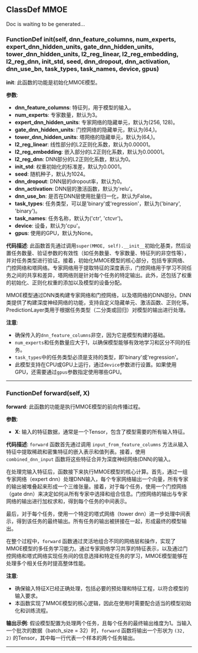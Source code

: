 ## ClassDef MMOE
Doc is waiting to be generated...
### FunctionDef __init__(self, dnn_feature_columns, num_experts, expert_dnn_hidden_units, gate_dnn_hidden_units, tower_dnn_hidden_units, l2_reg_linear, l2_reg_embedding, l2_reg_dnn, init_std, seed, dnn_dropout, dnn_activation, dnn_use_bn, task_types, task_names, device, gpus)
**__init__**: 此函数的功能是初始化MMOE模型。

**参数**:
- **dnn_feature_columns**: 特征列，用于模型的输入。
- **num_experts**: 专家数量，默认为3。
- **expert_dnn_hidden_units**: 专家网络的隐藏单元，默认为(256, 128)。
- **gate_dnn_hidden_units**: 门控网络的隐藏单元，默认为(64,)。
- **tower_dnn_hidden_units**: 塔网络的隐藏单元，默认为(64,)。
- **l2_reg_linear**: 线性部分的L2正则化系数，默认为0.00001。
- **l2_reg_embedding**: 嵌入部分的L2正则化系数，默认为0.00001。
- **l2_reg_dnn**: DNN部分的L2正则化系数，默认为0。
- **init_std**: 权重初始化的标准差，默认为0.0001。
- **seed**: 随机种子，默认为1024。
- **dnn_dropout**: DNN层的dropout率，默认为0。
- **dnn_activation**: DNN层的激活函数，默认为'relu'。
- **dnn_use_bn**: 是否在DNN层使用批量归一化，默认为False。
- **task_types**: 任务类型，可以是'binary'或'regression'，默认为('binary', 'binary')。
- **task_names**: 任务名称，默认为('ctr', 'ctcvr')。
- **device**: 设备，默认为'cpu'。
- **gpus**: 使用的GPU，默认为None。

**代码描述**:
此函数首先通过调用`super(MMOE, self).__init__`初始化基类，然后设置任务数量、验证参数的有效性（如任务数量、专家数量、特征列的非空性等），并对任务类型进行验证。接着，初始化MMOE模型的核心部分，包括专家网络、门控网络和塔网络。专家网络用于提取特征的深度表示，门控网络用于学习不同任务之间的共享和差异，塔网络则是针对每个任务的特定输出。此外，还包括了权重的初始化、正则化权重的添加以及模型的设备分配。

MMOE模型通过DNN类构建专家网络和门控网络，以及塔网络的DNN部分。DNN类提供了构建深度神经网络的功能，支持自定义隐藏单元、激活函数、正则化等。PredictionLayer类用于根据任务类型（二分类或回归）对模型的输出进行处理。

**注意**:
- 确保传入的`dnn_feature_columns`非空，因为它是模型构建的基础。
- `num_experts`和任务数量应大于1，以确保模型能够有效地学习和区分不同的任务。
- `task_types`中的任务类型必须是支持的类型，即'binary'或'regression'。
- 此模型支持在CPU或GPU上运行，通过`device`参数进行设置。如果使用GPU，还需要通过`gpus`参数指定使用哪些GPU。
***
### FunctionDef forward(self, X)
**forward**: 此函数的功能是执行MMOE模型的前向传播过程。

**参数**:
- **X**: 输入的特征数据，通常是一个Tensor，包含了模型需要的所有输入特征。

**代码描述**:
`forward` 函数首先通过调用 `input_from_feature_columns` 方法从输入特征中提取稀疏和密集特征的嵌入表示和值列表。接着，使用 `combined_dnn_input` 函数将这些特征合并为深度神经网络(DNN)的输入。

在处理完输入特征后，函数接下来执行MMOE模型的核心计算。首先，通过一组专家网络（expert dnn）处理DNN输入，每个专家网络输出一个向量，所有专家的输出被堆叠起来形成一个三维张量。接着，对于每个任务，使用一个门控网络（gate dnn）来决定如何从所有专家中选择和组合信息。门控网络的输出与专家网络的输出进行加权求和，得到每个任务的中间表示。

最后，对于每个任务，使用一个特定的塔式网络（tower dnn）进一步处理中间表示，得到该任务的最终输出。所有任务的输出被拼接在一起，形成最终的模型输出。

在整个过程中，`forward` 函数通过灵活地组合不同的网络层和操作，实现了MMOE模型的多任务学习能力。通过专家网络学习共享的特征表示，以及通过门控网络和塔式网络实现任务间的信息选择和特定任务的学习，MMOE模型能够在处理多个相关任务时提高整体性能。

**注意**:
- 确保输入特征X已经正确处理，包括必要的预处理和特征工程，以符合模型的输入要求。
- 本函数实现了MMOE模型的核心逻辑，因此在使用时需要配合适当的模型初始化和训练流程。

**输出示例**:
假设模型配置为处理两个任务，且每个任务的最终输出维度为1。当输入一个批次的数据（batch_size = 32）时，`forward` 函数将输出一个形状为 `(32, 2)` 的Tensor，其中每一行代表一个样本的两个任务输出。
***
